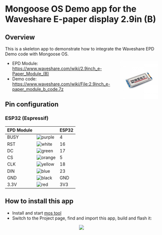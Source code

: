 # Mongoose OS Demo app for the Waveshare E-paper display 2.9in (B)

## Overview

This is a skeleton app to demonstrate how to integrate the Waveshare EPD Demo code with Mongoose OS.

<img style="float: right; padding-left: 1rem;"
  src="assets/2.9inch-e-paper-module-b-4.jpg"
  width="25%">
  
- EPD Module:
https://www.waveshare.com/wiki/2.9inch_e-Paper_Module_(B)
- Demo code: https://www.waveshare.com/wiki/File:2.9inch_e-paper_module_b_code.7z

## Pin configuration

### ESP32 (Espressif)

| EPD Module | | ESP32 |
|-|-|-|
| BUSY | ![purple](https://placehold.it/15/a3a/a3a) | 4 |
| RST | ![white](https://placehold.it/15/fff/fff) | 16 |
| DC | ![green](https://placehold.it/15/3d3/3d3) | 17 |
| CS | ![orange](https://placehold.it/15/f93/f93) | 5 |
| CLK | ![yellow](https://placehold.it/15/fd3/fd3) | 18 |
| DIN | ![blue](https://placehold.it/15/33f/33f) | 23 |
| GND | ![black](https://placehold.it/15/000/000) | GND |
| 3.3V | ![red](https://placehold.it/15/f33/f33) | 3V3 |

## How to install this app

- Install and start [mos tool](https://mongoose-os.com/software.html)
- Switch to the Project page, find and import this app, build and flash it:

<p align="center">
  <img src="https://mongoose-os.com/images/app1.gif" width="75%">
</p>
